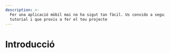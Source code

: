 ```yaml
---
description: >-
  Fer una aplicació mòbil mai no ha sigut tan fàcil. Us convido a seguir aquest
  tutorial i que provis a fer el teu projecte
---
```


# Introducció

